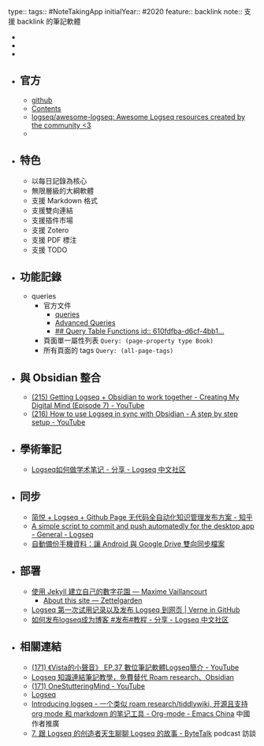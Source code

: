 type:: 
tags:: #NoteTakingApp
initialYear:: #2020 
feature:: backlink
note:: 支援 backlink 的筆記軟體

-
-
-
- ## 官方
	- [github](https://github.com/logseq/logseq)
	- [Contents](https://logseq.github.io/#/page/Contents)
	- [logseq/awesome-logseq: Awesome Logseq resources created by the community <3](https://github.com/logseq/awesome-logseq)
	-
- ## 特色
	- 以每日記錄為核心
	- 無限層級的大綱軟體
	- 支援 Markdown 格式
	- 支援雙向連結
	- 支援插件市場
	- 支援 Zotero
	- 支援 PDF 標注
	- 支援 TODO
- ## 功能記錄
	- queries
		- 官方文件
			- [queries](https://docs.logseq.com/#/page/queries)
			- [Advanced Queries](https://docs.logseq.com/#/page/advanced%20queries)
			- [## Query Table Functions id:: 610fdfba-d6cf-4bb1...](https://mschmidtkorth.github.io/logseq-msk-docs/#/page/610fdfba-d6cf-4bb1-a88d-b3fe28e0a72d)
		- 頁面單一屬性列表 `Query: (page-property type Book)`
		- 所有頁面的 tags `Query: (all-page-tags)`
- ## 與 Obsidian 整合
	- [(215) Getting Logseq + Obsidian to work together - Creating My Digital Mind (Episode 7) - YouTube](https://www.youtube.com/watch?v=mXO57vSAxEI&ab_channel=JeffreyWebber)
	- [(216) How to use Logseq in sync with Obsidian - A step by step setup - YouTube](https://www.youtube.com/watch?v=B8m-QYriQLI&ab_channel=ProductivityToolsets)
- ## 學術筆記
	- [Logseq如何做学术笔记 - 分享 - Logseq 中文社区](https://cn.logseq.com/t/topic/174)
- ## 同步
	- [简悦 + Logseq + Github Page 无代码全自动化知识管理发布方案 - 知乎](https://zhuanlan.zhihu.com/p/467192292)
	- [A simple script to commit and push automatedly for the desktop app - General - Logseq](https://discuss.logseq.com/t/a-simple-script-to-commit-and-push-automatedly-for-the-desktop-app/418)
	- [自動備份手機資料：讓 Android 與 Google Drive 雙向同步檔案](https://www.playpcesor.com/2017/03/autosync-android-google-drive.html)
- ## 部署
	- [使用 Jekyll 建立自己的數字花園 — Maxime Vaillancourt](https://maximevaillancourt.com/blog/setting-up-your-own-digital-garden-with-jekyll)
		- [About this site — Zettelgarden](https://garden.rahulrajeev.net/about-this-site)
	- [Logseq 第一次试用记录以及发布 Logseq 到网页 | Verne in GitHub](https://blog.einverne.info/post/2022/01/logseq-usage.html)
	- [如何发布logseq成为博客 #发布#教程 - 分享 - Logseq 中文社区](https://cn.logseq.com/t/topic/82)
- ## 相關連結
	- [(171) 《Vista的小聲音》 EP.37 數位筆記軟體Logseq簡介 - YouTube](https://www.youtube.com/watch?v=3YKAtRWQ1C4&ab_channel=VistaCheng)
	- [Logseq 知識連結筆記教學，免費替代 Roam research、Obsidian](https://www.playpcesor.com/2022/02/logseq-roam-researchobsidian.html)
	- [(171) OneStutteringMind - YouTube](https://www.youtube.com/c/OneStutteringMind/videos)
	- [Logseq](https://mschmidtkorth.github.io/logseq-msk-docs/#/page/Logseq%20-%20Unofficial%20Documentation)
	- [Introducing logseq - 一个类似 roam research/tiddlywiki, 开源且支持 org mode 和 markdown 的笔记工具 - Org-mode - Emacs China](https://emacs-china.org/t/introducing-logseq-roam-research-tiddlywiki-org-mode-markdown/15165/19?page=2) 中國作者推廣
	- [7. 跟 Logseq 的创造者天生聊聊 Logseq 的故事 - ByteTalk](https://getpodcast.com/podcast/bytetalk2/7-gen-logseq-de-chuang-zao-zhe-tian-sheng-liao-liao-logseq-de-gu-shi_4e6a1d19b4) podcast 訪談